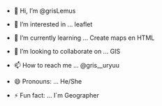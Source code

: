 - 👋 Hi, I’m @grisLemus
- 👀 I’m interested in ... leaflet
  
- 🌱 I’m currently learning ... Create maps en HTML
- 💞️ I’m looking to collaborate on ... GIS
- 📫 How to reach me ... @gris__uryuu
- 😄 Pronouns: ... He/She  
- ⚡ Fun fact: ... I´m Geographer

<!---
grisLemus/grisLemus is a ✨ special ✨ repository because its `README.md` (this file) appears on your GitHub profile.
You can click the Preview link to take a look at your changes.
--->

